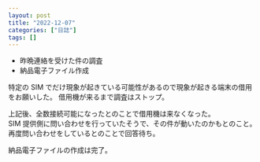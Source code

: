 ```yaml
---
layout: post
title: "2022-12-07"
categories: ["日誌"]
tags: []
---
```


- 昨晩連絡を受けた件の調査
- 納品電子ファイル作成

特定の SIM でだけ現象が起きている可能性があるので現象が起きる端末の借用をお願いした。
借用機が来るまで調査はストップ。

上記後、全数接続可能になったとのことで借用機は来なくなった。  
SIM 提供側に問い合わせを行っていたそうで、その件が動いたのかもとのこと。
再度問い合わせをしているとのことで回答待ち。

納品電子ファイルの作成は完了。
